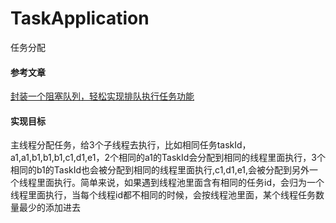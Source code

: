 # TaskApplication
任务分配

#### 参考文章
[封装一个阻塞队列，轻松实现排队执行任务功能](https://juejin.cn/post/6844903751812120583)

#### 实现目标
主线程分配任务，给3个子线程去执行，比如相同任务taskId，a1,a1,b1,b1,b1,c1,d1,e1，2个相同的a1的TaskId会分配到相同的线程里面执行，3个相同的b1的TaskId也会被分配到相同的线程里面执行,c1,d1,e1,会被分配到另外一个线程里面执行。简单来说，如果遇到线程池里面含有相同的任务id，会归为一个线程里面执行，当每个线程id都不相同的时候，会按线程池里面，某个线程任务数量最少的添加进去
